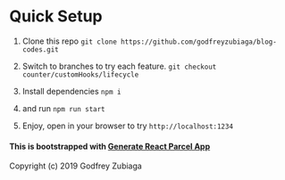# Quick Setup

1. Clone this repo `git clone https://github.com/godfreyzubiaga/blog-codes.git`

2. Switch to branches to try each feature. `git checkout counter/customHooks/lifecycle`

3. Install dependencies `npm i`

4. and run `npm run start`

5. Enjoy, open in your browser to try `http://localhost:1234`


#### This is bootstrapped with [Generate React Parcel App](https://www.npmjs.com/package/generate-react-parcel-app)
Copyright (c) 2019 Godfrey Zubiaga
